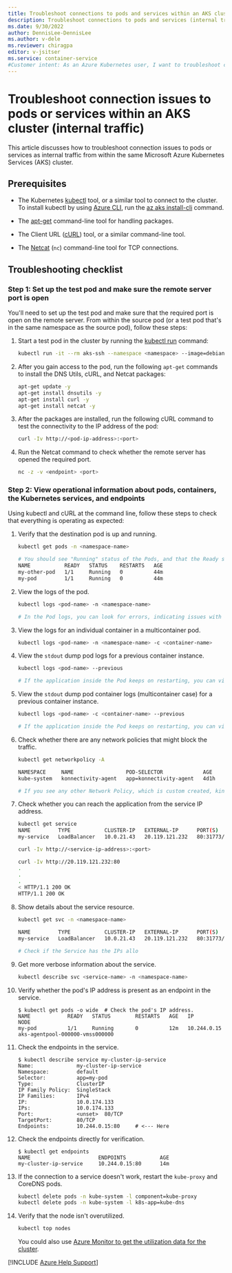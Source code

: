 ```yaml
---
title: Troubleshoot connections to pods and services within an AKS cluster
description: Troubleshoot connections to pods and services (internal traffic) from within an Azure Kubernetes Service (AKS) cluster.
ms.date: 9/30/2022
author: DennisLee-DennisLee
ms.author: v-dele
ms.reviewer: chiragpa
editor: v-jsitser
ms.service: container-service
#Customer intent: As an Azure Kubernetes user, I want to troubleshoot connections to pods and services so that I don't experience outbound connection issues from an Azure Kubernetes Service (AKS) cluster.
---
```

# Troubleshoot connection issues to pods or services within an AKS cluster (internal traffic)

This article discusses how to troubleshoot connection issues to pods or services as internal traffic from within the same Microsoft Azure Kubernetes Services (AKS) cluster.

## Prerequisites

- The Kubernetes [kubectl](https://kubernetes.io/docs/reference/kubectl/overview/) tool, or a similar tool to connect to the cluster. To install kubectl by using [Azure CLI](/cli/azure/install-azure-cli), run the [az aks install-cli](/cli/azure/aks#az-aks-install-cli) command.

- The [apt-get](https://linux.die.net/man/8/apt-get) command-line tool for handling packages.

- The Client URL ([cURL](https://www.tecmint.com/install-curl-in-linux/)) tool, or a similar command-line tool.

- The [Netcat](https://linux.die.net/man/1/nc) (`nc`) command-line tool for TCP connections.

## Troubleshooting checklist

### Step 1: Set up the test pod and make sure the remote server port is open

You'll need to set up the test pod and make sure that the required port is open on the remote server. From within the source pod (or a test pod that's in the same namespace as the source pod), follow these steps:

1. Start a test pod in the cluster by running the [kubectl run]() command:

   ```bash
   kubectl run -it --rm aks-ssh --namespace <namespace> --image=debian:stable
   ```

1. After you gain access to the pod, run the following `apt-get` commands to install the DNS Utils, cURL, and Netcat packages:

   ```bash  
   apt-get update -y
   apt-get install dnsutils -y
   apt-get install curl -y
   apt-get install netcat -y
   ```

1. After the packages are installed, run the following cURL command to test the connectivity to the IP address of the pod:

   ```bash
   curl -Iv http://<pod-ip-address>:<port>
   ```

1. Run the Netcat command to check whether the remote server has opened the required port.

   ```bash
   nc -z -v <endpoint> <port>
   ```

### Step 2: View operational information about pods, containers, the Kubernetes services, and endpoints

Using kubectl and cURL at the command line, follow these steps to check that everything is operating as expected:

1. Verify that the destination pod is up and running.

   ```bash
   kubectl get pods -n <namespace-name>
   
   # You should see "Running" status of the Pods, and that the Ready state is accurate.
   NAME           READY   STATUS    RESTARTS   AGE
   my-other-pod   1/1     Running   0          44m
   my-pod         1/1     Running   0          44m
   ```

1. View the logs of the pod.

   ```bash
   kubectl logs <pod-name> -n <namespace-name>
   
   # In the Pod logs, you can look for errors, indicating issues with access of the Pod.
   ```

1. View the logs for an individual container in a multicontainer pod.

   ```bash
   kubectl logs <pod-name> -n <namespace-name> -c <container-name>
   ```

1. View the `stdout` dump pod logs for a previous container instance.

   ```bash
   kubectl logs <pod-name> --previous
   
   # If the application inside the Pod keeps on restarting, you can view the logs of the previous instance of the container, and get the exit messages.
   ```

1. View the `stdout` dump pod container logs (multicontainer case) for a previous container instance.

   ```bash
   kubectl logs <pod-name> -c <container-name> --previous  
   
   # If the application inside the Pod keeps on restarting, you can view the logs of the previous instance of the container, and get the exit messages.
   ```

1. Check whether there are any network policies that might block the traffic.

   ```bash
   kubectl get networkpolicy -A
   
   NAMESPACE     NAME                 POD-SELECTOR             AGE
   kube-system   konnectivity-agent   app=konnectivity-agent   4d1h
   
   # If you see any other Network Policy, which is custom created, kindly verify if that could be blocking access to/from the Pods.
   ```

1. Check whether you can reach the application from the service IP address.

   ```bash
   kubectl get service
   NAME         TYPE           CLUSTER-IP   EXTERNAL-IP      PORT(S)        AGE
   my-service   LoadBalancer   10.0.21.43   20.119.121.232   80:31773/TCP   28s
   
   curl -Iv http://<service-ip-address>:<port>
   
   curl -Iv http://20.119.121.232:80
   .
   .
   .
   < HTTP/1.1 200 OK
   HTTP/1.1 200 OK
   ```

1. Show details about the service resource.

   ```bash
   kubectl get svc -n <namespace-name>
   
   NAME         TYPE           CLUSTER-IP   EXTERNAL-IP      PORT(S)        AGE
   my-service   LoadBalancer   10.0.21.43   20.119.121.232   80:31773/TCP   5m35s
   
   # Check if the Service has the IPs allo
   ```

1. Get more verbose information about the service.

   ```bash
   kubectl describe svc <service-name> -n <namespace-name>
   ```

1. Verify whether the pod's IP address is present as an endpoint in the service.

   ```console
   $ kubectl get pods -o wide  # Check the pod's IP address.
   NAME            READY   STATUS        RESTARTS   AGE   IP            NODE                                
   my-pod          1/1     Running       0          12m   10.244.0.15   aks-agentpool-000000-vmss000000  
   ```

1. Check the endpoints in the service.

   ```console
   $ kubectl describe service my-cluster-ip-service
   Name:              my-cluster-ip-service
   Namespace:         default
   Selector:          app=my-pod
   Type:              ClusterIP
   IP Family Policy:  SingleStack
   IP Families:       IPv4
   IP:                10.0.174.133
   IPs:               10.0.174.133
   Port:              <unset>  80/TCP
   TargetPort:        80/TCP
   Endpoints:         10.244.0.15:80     # <--- Here
   ```

1. Check the endpoints directly for verification.

   ```console
   $ kubectl get endpoints
   NAME                      ENDPOINTS           AGE
   my-cluster-ip-service     10.244.0.15:80      14m
   ```

1. If the connection to a service doesn't work, restart the `kube-proxy` and CoreDNS pods.

   ```bash
   kubectl delete pods -n kube-system -l component=kube-proxy
   kubectl delete pods -n kube-system -l k8s-app=kube-dns
   ```

1. Verify that the node isn't overutilized.

   ```bash
   kubectl top nodes
   ```


   You could also use [Azure Monitor to get the utilization data for the cluster](/azure/aks/monitor-aks).

[!INCLUDE [Azure Help Support](../../includes/azure-help-support.md)]
